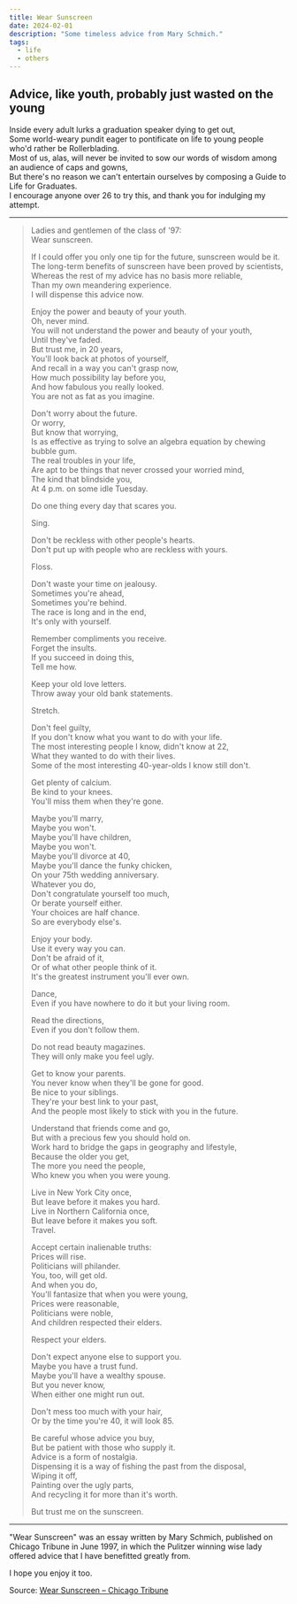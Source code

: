 ```yaml
---
title: Wear Sunscreen
date: 2024-02-01
description: "Some timeless advice from Mary Schmich."
tags:
  - life
  - others
---
```

Advice, like youth, probably just wasted on the young
----

Inside every adult lurks a graduation speaker dying to get out,  <br>
Some world-weary pundit eager to pontificate on life to young people who'd rather be Rollerblading.  <br>
Most of us, alas, will never be invited to sow our words of wisdom among an audience of caps and gowns,  <br>
But there's no reason we can't entertain ourselves by composing a Guide to Life for Graduates. <br>
I encourage anyone over 26 to try this, and thank you for indulging my attempt.  <br>

---
> Ladies and gentlemen of the class of '97: <br>
> Wear sunscreen. 
>
> If I could offer you only one tip for the future, sunscreen would be it.  <br>
> The long-term benefits of sunscreen have been proved by scientists, <br>
> Whereas the rest of my advice has no basis more reliable, <br>
> Than my own meandering experience. <br>
> I will dispense this advice now. 
> 
> Enjoy the power and beauty of your youth. <br> 
> Oh, never mind.  <br>
> You will not understand the power and beauty of your youth, <br>
> Until they've faded.  <br>
> But trust me, in 20 years,  <br>
> You'll look back at photos of yourself, <br>
> And recall in a way you can't grasp now, <br>
> How much possibility lay before you, <br>
> And how fabulous you really looked. <br>
> You are not as fat as you imagine.
> 
> Don't worry about the future.  <br>
> Or worry,  <br>
> But know that worrying, <br>
> Is as effective as trying to solve an algebra equation by chewing bubble gum.  <br>
> The real troubles in your life, <br>
> Are apt to be things that never crossed your worried mind,  <br>
> The kind that blindside you, <br>
> At 4 p.m. on some idle Tuesday.
> 
> Do one thing every day that scares you.
> 
> Sing.
> 
> Don't be reckless with other people's hearts.  <br>
> Don't put up with people who are reckless with yours.
> 
> Floss.
> 
> Don't waste your time on jealousy.  <br>
> Sometimes you're ahead, <br>
> Sometimes you're behind.  <br>
> The race is long and in the end,  <br>
> It's only with yourself.
> 
> Remember compliments you receive. <br>
> Forget the insults.  <br>
> If you succeed in doing this,  <br>
> Tell me how.
> 
> Keep your old love letters.  <br>
> Throw away your old bank statements.
> 
> Stretch.
> 
> Don't feel guilty, <br>
> If you don't know what you want to do with your life.  <br>
> The most interesting people I know, didn't know at 22,  <br>
> What they wanted to do with their lives.  <br>
> Some of the most interesting 40-year-olds I know still don't.
> 
> Get plenty of calcium.  <br>
> Be kind to your knees.  <br>
> You'll miss them when they're gone.
> 
> Maybe you'll marry,  <br>
> Maybe you won't.  <br>
> Maybe you'll have children,  <br>
> Maybe you won't.  <br>
> Maybe you'll divorce at 40,  <br>
> Maybe you'll dance the funky chicken, <br>
> On your 75th wedding anniversary.  <br>
> Whatever you do,  <br>
> Don't congratulate yourself too much,  <br>
> Or berate yourself either.  <br>
> Your choices are half chance.  <br>
> So are everybody else's.
> 
> Enjoy your body.  <br>
> Use it every way you can.  <br>
> Don't be afraid of it, <br>
> Or of what other people think of it.  <br>
> It's the greatest instrument you'll ever own.
> 
> Dance,  <br>
> Even if you have nowhere to do it but your living room.
> 
> Read the directions,  <br>
> Even if you don't follow them.
> 
> Do not read beauty magazines.  <br>
> They will only make you feel ugly.
> 
> Get to know your parents.  <br>
> You never know when they'll be gone for good.  <br>
> Be nice to your siblings.  <br>
> They're your best link to your past, <br>
> And the people most likely to stick with you in the future.
> 
> Understand that friends come and go,  <br>
> But with a precious few you should hold on.  <br>
> Work hard to bridge the gaps in geography and lifestyle,  <br>
> Because the older you get,  <br>
> The more you need the people, <br>
> Who knew you when you were young.
> 
> Live in New York City once,  <br>
> But leave before it makes you hard.  <br>
> Live in Northern California once,  <br>
> But leave before it makes you soft.  <br>
> Travel.
> 
> Accept certain inalienable truths:  <br>
> Prices will rise.  <br>
> Politicians will philander.  <br>
> You, too, will get old.  <br>
> And when you do,  <br>
> You'll fantasize that when you were young,  <br>
> Prices were reasonable,  <br>
> Politicians were noble, <br>
> And children respected their elders.
> 
> Respect your elders.
> 
> Don't expect anyone else to support you.  <br>
> Maybe you have a trust fund.  <br>
> Maybe you'll have a wealthy spouse.  <br>
> But you never know, <br>
> When either one might run out.
> 
> Don't mess too much with your hair,  <br>
> Or by the time you're 40, it will look 85.
> 
> Be careful whose advice you buy,  <br>
> But be patient with those who supply it.  <br>
> Advice is a form of nostalgia.  <br>
> Dispensing it is a way of fishing the past from the disposal,  <br>
> Wiping it off,  <br>
> Painting over the ugly parts, <br>
> And recycling it for more than it's worth.
> 
> But trust me on the sunscreen.

----
"Wear Sunscreen" was an essay written by Mary Schmich, published on Chicago Tribune in June 1997,
in which the Pulitzer winning wise lady offered advice that I have benefitted greatly from.

I hope you enjoy it too.

Source: [Wear Sunscreen – Chicago Tribune](https://www.chicagotribune.com/columns/chi-schmich-sunscreen-column-column.html)
